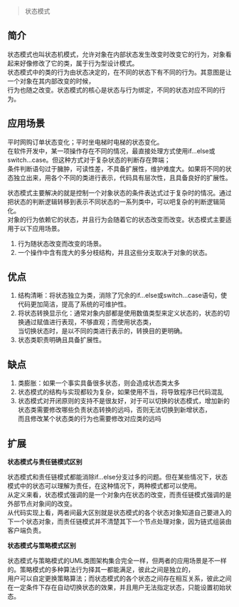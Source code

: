 > 状态模式

## 简介
状态模式也叫状态机模式，允许对象在内部状态发生改变时改变它的行为，对象看起来好像修改了它的类，属于行为型设计模式。  
状态模式中的类的行为由状态决定的，在不同的状态下有不同的行为。其意图是让一个对象在其内部改变的时候，  
行为也随之改变。状态模式的核心是状态与行为绑定，不同的状态对应不同的行为。

## 应用场景
平时网购订单状态变化；平时坐电梯时电梯的状态变化。  
在软件开发中，某一项操作存在不同的情况，最直接处理方式使用if...else或switch...case。但这种方式对于复杂状态的判断存在弊端；  
条件判断语句过于臃肿，可读性差，不具备扩展性，维护难度大。如果将不同的状态独立出来，用各个不同的类进行表示，代码具有层次性，且具备良好的扩展性。  

状态模式主要解决的就是控制一个对象状态的条件表达式过于复杂时的情况。通过把状态的判断逻辑转移到表示不同状态的一系列类中，可以吧复杂的判断逻辑简化。  
对象的行为依赖它的状态，并且行为会随着它的状态改变而改变。状态模式主要适用于以下应用场景。  

1. 行为随状态改变而改变的场景。
2. 一个操作中含有庞大的多分枝结构，并且这些分支取决于对象的状态。

## 优点
1. 结构清晰：将状态独立为类，消除了冗余的if...else或switch...case语句，使代码更加简洁，提高了系统的可维护性。  
2. 将状态转换显示化：通常对象内部都是使用数值类型来定义状态的，状态的切换通过赋值进行表现，不够直观；而使用状态类，  
当切换状态时，是以不同的类进行表示的，转换目的更明确。
3. 状态类职责明确且具备扩展性。

## 缺点
1. 类膨胀：如果一个事实具备很多状态，则会造成状态类太多
2. 状态模式的结构与实现都较为复杂，如果使用不当，将导致程序已代码混乱
3. 状态模式对开闭原则的支持不是很友好，对于可以切换的状态模式，增加新的状态类需要修改哪些负责状态转换的远吗，否则无法切换到新增状态，  
而且修改某个状态类的行为也需要修改对应类的远吗

## 扩展

**状态模式与责任链模式区别**

状态模式和责任链模式都能消除if...else分支过多的问题。但在某些情况下，状态模式中的状态可以理解为责任，在这种情况下，两种模式都可以使用。  
从定义来看，状态模式强调的是一个对象内在状态的改变，而责任链模式强调的是外部节点对象间的改变。  
从代码实现上看，两者间最大区别就是状态模式的各个状态对象知道自己要进入的下一个状态对象，而责任链模式并不清楚其下一个节点处理对象，因为链式组装由客户端负责。  

**状态模式与策略模式区别**

状态模式与策略模式的UML类图架构集合完全一样，但两者的应用场景是不一样的。策略模式的多种算法行为择其一都能满足，彼此之间是独立的，  
用户可以自定更换策略算法；而状态模式的各个状态之间存在相互关系，彼此之间在一定条件下存在自动切换状态的效果，并且用户无法指定状态，只能设置初始状态。  



